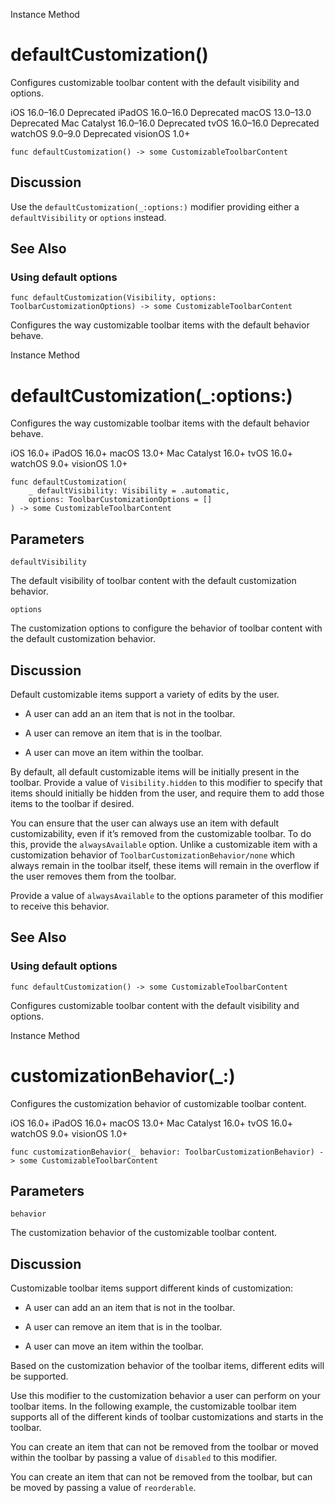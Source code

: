 Instance Method

# defaultCustomization()

Configures customizable toolbar content with the default visibility and
options.

iOS 16.0–16.0  Deprecated  iPadOS 16.0–16.0  Deprecated  macOS 13.0–13.0
Deprecated  Mac Catalyst 16.0–16.0  Deprecated  tvOS 16.0–16.0  Deprecated
watchOS 9.0–9.0  Deprecated  visionOS 1.0+

    
    
    func defaultCustomization() -> some CustomizableToolbarContent
    

## Discussion

Use the `defaultCustomization(_:options:)` modifier providing either a
`defaultVisibility` or `options` instead.

## See Also

### Using default options

`func defaultCustomization(Visibility, options: ToolbarCustomizationOptions)
-> some CustomizableToolbarContent`

Configures the way customizable toolbar items with the default behavior
behave.

Instance Method

# defaultCustomization(_:options:)

Configures the way customizable toolbar items with the default behavior
behave.

iOS 16.0+  iPadOS 16.0+  macOS 13.0+  Mac Catalyst 16.0+  tvOS 16.0+  watchOS
9.0+  visionOS 1.0+

    
    
    func defaultCustomization(
        _ defaultVisibility: Visibility = .automatic,
        options: ToolbarCustomizationOptions = []
    ) -> some CustomizableToolbarContent
    

##  Parameters

`defaultVisibility`

    

The default visibility of toolbar content with the default customization
behavior.

`options`

    

The customization options to configure the behavior of toolbar content with
the default customization behavior.

## Discussion

Default customizable items support a variety of edits by the user.

  * A user can add an an item that is not in the toolbar.

  * A user can remove an item that is in the toolbar.

  * A user can move an item within the toolbar.

By default, all default customizable items will be initially present in the
toolbar. Provide a value of `Visibility.hidden` to this modifier to specify
that items should initially be hidden from the user, and require them to add
those items to the toolbar if desired.

You can ensure that the user can always use an item with default
customizability, even if it’s removed from the customizable toolbar. To do
this, provide the `alwaysAvailable` option. Unlike a customizable item with a
customization behavior of `ToolbarCustomizationBehavior/none` which always
remain in the toolbar itself, these items will remain in the overflow if the
user removes them from the toolbar.

Provide a value of `alwaysAvailable` to the options parameter of this modifier
to receive this behavior.

## See Also

### Using default options

`func defaultCustomization() -> some CustomizableToolbarContent`

Configures customizable toolbar content with the default visibility and
options.

Instance Method

# customizationBehavior(_:)

Configures the customization behavior of customizable toolbar content.

iOS 16.0+  iPadOS 16.0+  macOS 13.0+  Mac Catalyst 16.0+  tvOS 16.0+  watchOS
9.0+  visionOS 1.0+

    
    
    func customizationBehavior(_ behavior: ToolbarCustomizationBehavior) -> some CustomizableToolbarContent
    

##  Parameters

`behavior`

    

The customization behavior of the customizable toolbar content.

## Discussion

Customizable toolbar items support different kinds of customization:

  * A user can add an an item that is not in the toolbar.

  * A user can remove an item that is in the toolbar.

  * A user can move an item within the toolbar.

Based on the customization behavior of the toolbar items, different edits will
be supported.

Use this modifier to the customization behavior a user can perform on your
toolbar items. In the following example, the customizable toolbar item
supports all of the different kinds of toolbar customizations and starts in
the toolbar.

You can create an item that can not be removed from the toolbar or moved
within the toolbar by passing a value of `disabled` to this modifier.

You can create an item that can not be removed from the toolbar, but can be
moved by passing a value of `reorderable`.


